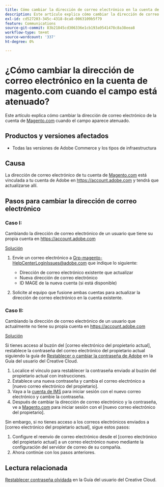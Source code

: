 ```yaml
---
title: Cómo cambiar la dirección de correo electrónico en la cuenta de magento.com cuando el campo está atenuado
description: Este artículo explica cómo cambiar la dirección de correo electrónico de la cuenta de [Magento.com](https://account.magento.com) cuando el campo aparece atenuado.
exl-id: cd527203-345c-4318-8ca8-0063109b5f79
feature: Communications
source-git-commit: 83b21845cd306336e1cb193a9541478c8a38eea8
workflow-type: tm+mt
source-wordcount: '337'
ht-degree: 0%

---
```


# ¿Cómo cambiar la dirección de correo electrónico en la cuenta de magento.com cuando el campo está atenuado?

Este artículo explica cómo cambiar la dirección de correo electrónico de la cuenta de [Magento.com](https://account.magento.com) cuando el campo aparece atenuado.

## Productos y versiones afectados

* Todas las versiones de Adobe Commerce y los tipos de infraestructura

## Causa

La dirección de correo electrónico de tu cuenta de [Magento.com](https://account.magento.com) está vinculada a tu cuenta de Adobe en <https://account.adobe.com> y tendrá que actualizarse allí.

## Pasos para cambiar la dirección de correo electrónico

### Caso I:

Cambiando la dirección de correo electrónico de un usuario que tiene su propia cuenta en <https://account.adobe.com>

<u>Solución</u>

1. Envíe un correo electrónico a Grp-magento-HelpCenterLoginIssues@adobe.com que indique lo siguiente:

   * Dirección de correo electrónico existente que actualizar
   * Nueva dirección de correo electrónico
   * ID MAGE de la nueva cuenta (si está disponible)

1. Solicite al equipo que fusione ambas cuentas para actualizar la dirección de correo electrónico en la cuenta existente.

### Caso II:

Cambiando la dirección de correo electrónico de un usuario que actualmente no tiene su propia cuenta en <https://account.adobe.com>

<u>Solución</u>

Si tienes acceso al buzón del [correo electrónico del propietario actual], restablece la contraseña del correo electrónico del propietario actual siguiendo la guía de [Restablecer o cambiar la contraseña de Adobe](https://helpx.adobe.com/manage-account/using/change-or-reset-password.html) en la Guía del usuario del Creative Cloud.

1. Localice el vínculo para restablecer la contraseña enviado al buzón del propietario actual con instrucciones.
1. Establece una nueva contraseña y cambia el correo electrónico a [nuevo correo electrónico del propietario].
1. Vaya a la [cuenta de IMS](https://account.adobe.com/) para iniciar sesión con el nuevo correo electrónico y cambie la contraseña.
1. Después de cambiar la dirección de correo electrónico y la contraseña, ve a [Magento.com](https://account.magento.com) para iniciar sesión con el [nuevo correo electrónico del propietario].

Sin embargo, si no tienes acceso a los correos electrónicos enviados a [correo electrónico del propietario actual], sigue estos pasos:

1. Configure el reenvío de correo electrónico desde el [correo electrónico del propietario actual] a un correo electrónico nuevo mediante la configuración del servidor de correo de su compañía.
1. Ahora continúe con los pasos anteriores.

## Lectura relacionada

[Restablecer contraseña olvidada](https://helpx.adobe.com/manage-account/using/change-or-reset-password.html) en la Guía del usuario del Creative Cloud.
